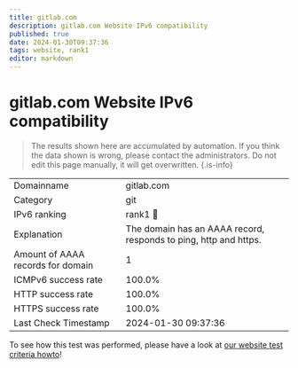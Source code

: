 ```yaml
---
title: gitlab.com
description: gitlab.com Website IPv6 compatibility
published: true
date: 2024-01-30T09:37:36
tags: website, rank1
editor: markdown
---
```


# gitlab.com Website IPv6 compatibility

> The results shown here are accumulated by automation. If you think the data shown is wrong, please contact the administrators. 
> Do not edit this page manually, it will get overwritten.
{.is-info}


|   |   |
| - | - |
| Domainname | gitlab.com
| Category | git |
| IPv6 ranking | rank1 :1st_place_medal: |
| Explanation | The domain has an AAAA record, responds to ping, http and https. |
| Amount of AAAA records for domain | 1 |
| ICMPv6 success rate | 100.0%|
| HTTP success rate | 100.0% |
| HTTPS success rate | 100.0% |
| Last Check Timestamp | 2024-01-30 09:37:36 |

To see how this test was performed, please have a look at [our website test criteria howto](/howto/testcriteria/website)!


